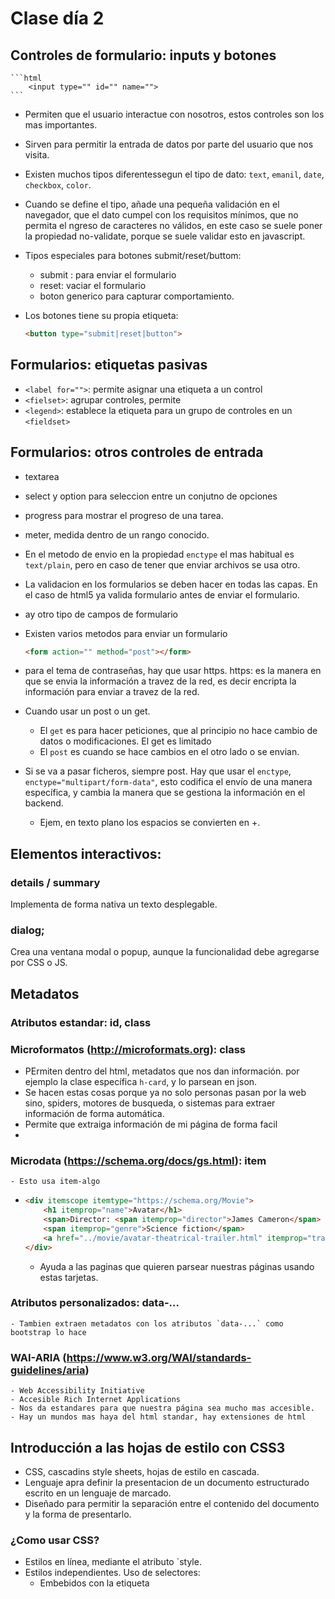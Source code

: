 # Clase día 2

## Controles de formulario: inputs y botones

    ```html
        <input type="" id="" name="">
    ``` 
- Permiten que el usuario interactue con nosotros, estos controles son los mas importantes.
- Sirven para permitir la entrada de datos por parte del usuario que nos visita.
- Existen muchos tipos diferentessegun el tipo de dato: `text`, `emanil`, `date`, `checkbox`, `color`.
- Cuando se define el tipo, añade una pequeña validación en el navegador, que el dato cumpel con los requisitos mínimos, que no permita el ngreso de caracteres no válidos, en este caso se suele poner la propiedad no-validate, porque se suele validar esto en javascript.
- Tipos especiales para botones submit/reset/buttom:
  - submit : para enviar el formulario
  - reset: vaciar el formulario
  - boton generico para capturar comportamiento.

- Los botones tiene su propia etiqueta:
    ```html
    <button type="submit|reset|button">
    ```

## Formularios: etiquetas pasivas
- ```<label for="">```: permite asignar una etiqueta a un control
- ```<fielset>```: agrupar controles, permite
- ```<legend>```: establece la etiqueta para un grupo de controles en un ```<fieldset>```

## Formularios: otros controles de entrada
- textarea
- select y option para seleccion entre un conjutno de opciones
- progress para mostrar el progreso de una tarea.
- meter, medida dentro de un rango conocido.

- En el metodo de envio en la propiedad `enctype` el mas habitual es `text/plain`, pero en caso de tener que enviar archivos se usa otro.
- La validacion en los formularios se deben hacer en todas las capas. En el caso de html5 ya valida formulario antes de enviar el formulario.

- ay otro tipo de campos de formulario
- Existen varios metodos para enviar un formulario
   ```html
   <form action="" method="post"></form>
   ```
- para el tema de contraseñas, hay que usar https.
  https: es la manera en que se envia la información a travez de la red, es decir encripta la información para enviar a travez de la red.

- Cuando usar un post o un get.
  - El `get` es para hacer peticiones, que al principio no hace cambio de datos o modificaciones. El get es limitado
  - El `post` es cuando se hace cambios en el otro lado o se envian.

- Si se va a pasar ficheros, siempre post. Hay que usar el `enctype`, `enctype="multipart/form-data"`, esto codifica el envío de una manera específica, y cambia la manera que se gestiona la información en el backend.
  - Ejem, en texto plano los espacios se convierten en +.

## Elementos interactivos: 

### details / summary
Implementa de forma nativa un texto desplegable.

### dialog;
Crea una ventana modal o popup, aunque la funcionalidad debe agregarse por CSS o JS.

## Metadatos

### Atributos estandar: id, class

###  Microformatos (http://microformats.org): class
  - PErmiten dentro del html, metadatos que nos dan información. por ejemplo la clase específica `h-card`, y lo parsean en json. 
  - Se hacen estas cosas porque ya no solo personas pasan por la web sino, spiders, motores de busqueda, o sistemas para extraer información de forma automática. 
  - Permite que extraiga información de mi página de forma facil
- 
### Microdata (https://schema.org/docs/gs.html): item
    - Esto usa item-algo
  - ```html
    <div itemscope itemtype="https://schema.org/Movie">
        <h1 itemprop="name">Avatar</h1>
        <span>Director: <span itemprop="director">James Cameron</span> (born August)</span>
        <span itemprop="genre">Science fiction</span>
        <a href="../movie/avatar-theatrical-trailer.html" itemprop="trailer">Trailer</a>
    </div>
    ```
    - Ayuda a las paginas que quieren parsear nuestras páginas usando estas tarjetas.
### Atributos personalizados: data-...
    - Tambien extraen metadatos con los atributos `data-...` como bootstrap lo hace

### WAI-ARIA (https://www.w3.org/WAI/standards-guidelines/aria)
    - Web Accessibility Initiative 
    - Accesible Rich Internet Applications
    - Nos da estandares para que nuestra página sea mucho mas accesible.
    - Hay un mundos mas haya del html standar, hay extensiones de html

## Introducción a las hojas de estilo con CSS3

- CSS, cascadins style sheets, hojas de estilo en cascada.
- Lenguaje apra definir la presentacion de un documento estructurado escrito en un lenguaje de marcado.
- Diseñado para permitir la separación entre el contenido del documento y la forma de presentarlo.

### ¿Como usar CSS?

- Estilos en línea, mediante el atributo `style.
- Estilos independientes. Uso de selectores:
  - Embebidos con la etiqueta <style>
  - En ficheros CSS independientes
    ```html
    <link rel="stylesheet" href="./styles.css">
    ```

### Sintaxis: selectores, propiedades y directivas
Las directivas o reglas, permiten importar cosas externas
```css
@import url('https://...');
h1 {

}
```
### herramientas y referencias
- MDN: 
- Can I Use: le puedo preguntar por cualquier propiedad de CSS o HTML5 y nos dará información sobre el soporte en los navegadores de la caracteristica que se consulta.
  - PAra cuando en algun navegador que no tiene soporte existen los `polyfill` que son como hacks para poder usar las propiedades no soportadas.
- Navegador: inspector

### Selectores básicos

- selectores multiples
  ```css
  h1, h2, h3 { } //estilos a multiples selectectores

  div p {} //Descendientes de cualquier nivel, calquier p que este dentro de un div

  div > p {} // "Hijos" directos, solo al hijo directo (hijos inmediatos)

  div + p {} // Hermanos adyacentes (inmediatos)

  div ~ p {} // Hermanis en general
  ```

### Pseudo-elementos y Pseudo-clases

* Pseudoelementos: elementos definidos desde CSS
  -  ::first-letter
  -  ::first-line
  -  ::before {content=""}
  -  ::after {content=""}

* Pseudoclases: clases aplicadas dinámicamente a elementos reales de HTML en funcion de sus estado. 
  -  :link, :visited, :active, :focus, :hove, :target, :lang()
  -  :nth-child(n), :first-child, last-child, only-child
  -  :nth-of-type(n), :first-of-type, :last-of-type,
  -  :only-of-type, :not()

### Aplicación de múltiples estilos

* Herencia
  - Propiedades qe se heredan en los elementos hijos `font-family`, `color...` => afectan al contenido.
  - Propiedades que no se heredan `margin`, `padding`, `border...` => afectan al contenedor  

* Cascada
  - agente de usuario: por dfecto/ definidos por el usuario
  - bloques de CSS: externos / embebidos
  - Estilos en línea

### Especificidad

- Hay un orden de prioridad (menor a mayor especificidad) para aplicar clases o estilos.
  - Selectores de tipo (p, h1) elemento y pseudoelementos (::before, ::after).
  - Selectores de clase (ejempo), selectores de atributo ([type="text"]) y pseudo-clases (:hover)
  - Selectores ID (#ejemplo)
Los estilos inline (style="color: darkorange") tienen prioridad sobre los externos.

Hay una calculadora de especificidad. https://specificity.keegan.st/

### Unidades de medida

- Unidades Absolutas:
- Unidades Relativas: em, ex, vw, vh, %, rem

### Variables. Uso de calc()

- Variables definidas globalmente:

```css
:root {
    --color-principal: #06c;
}
```
- Se usan mediante la funcion var()

```css
#foo h1 {
    color: var(--color-principal);
}
```

- La funcion calc() opera con variables y numeros

```css
.container {
    --separacion: 20;
    margin-top: calc(var(--separacion) * 2px);
}
```

### Propidades básicas

### Tiporafía
- Podemos incluirlas nuevas fuentes de varias formas:
  - MEdiante la propiedad @font-face
```css
@font-face {
    fons-family: mi fuente;s
    src: url();
}

```

- Importandola de webs como Google Fonts

```css
@import url();
<link href='' type='text/css'>
```

### Propiedades para fuentes
- font-style
- font-variant
- font-weight
- font-size
- font-family
- font

### OTras propiedades
- text-decoration, text-tranform
- line-height, letter-spacing, word-spacng
- text

### Colores

* Sistemas de colores
  *   Nombres
  *   rgb() -red, green, blue
  *   hexadecimal (#)
  *   hsl()
  *   hue°(matiz), saturation%
  
### Degradados

### Sombras
- Sombras de caja: box-shadow
- Sombras de texto: text-shadow

## Backgrounds: imágenes y patrones para el fondo

- background-image: url()
- background-repeat: no-repeat;

### Modelo de caja en CSS. Propiedades y usos

- Contenido
- Espaciado interno (padding)
- Borde
- Imagen de fondo
- Color de fondo
- Margen

### Display y posicionamiento

### Display. Opciones básicas

- display: block
- display: inline
- display: inline-block
- display: none


### Posicionamiento
La propiedad `position` nos permite crear estructuras más complejas en nuestros diseños.
Puede tomar los valores:
- static (por defecto): sin posicionamiento específico, el navegador decide.
- relative: se posiciona como static y luego se desplaza, pero reservando el hueco donde estaba.
- absolute: referencia al ancestro más cecarcano (no static), 
- fixed: variante del absoluto. Su posición es inamovible.

### Cambios del flujo estático
- Float: left/right
- Clear: left / right / both

- Overlow: hidden / auto